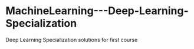 # MachineLearning---Deep-Learning-Specialization
Deep Learning Specialization solutions for first course
